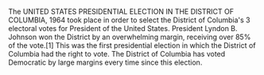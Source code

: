 The UNITED STATES PRESIDENTIAL ELECTION IN THE DISTRICT OF COLUMBIA, 1964 took place in order to select the District of Columbia's 3 electoral votes for President of the United States. President Lyndon B. Johnson won the District by an overwhelming margin, receiving over 85% of the vote.[1] This was the first presidential election in which the District of Columbia had the right to vote. The District of Columbia has voted Democratic by large margins every time since this election.
